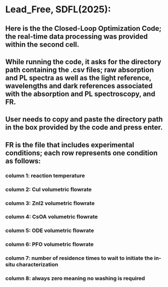 # Lead_Free, SDFL(2025):
## Here is the the Closed-Loop Optimization Code; the real-time data processing was provided within the second cell.
## While running the code, it asks for the directory path containing the .csv files; raw absorption and PL spectra as well as the light reference, wavelengths and dark references associated with the absorption and PL spectroscopy, and FR.
## User needs to copy and paste the directory path in the box provided by the code and press enter.
## FR is the file that includes experimental conditions; each row represents one condition as follows:
### column 1: reaction temperature
### column 2: CuI volumetric flowrate
### column 3: ZnI2 volumetric flowrate
### column 4: CsOA volumetric flowrate
### column 5: ODE volumetric flowrate
### column 6: PFO volumetric flowrate
### column 7: number of residence times to wait to initiate the in-situ characterization 
### column 8: always zero meaning no washing is required
